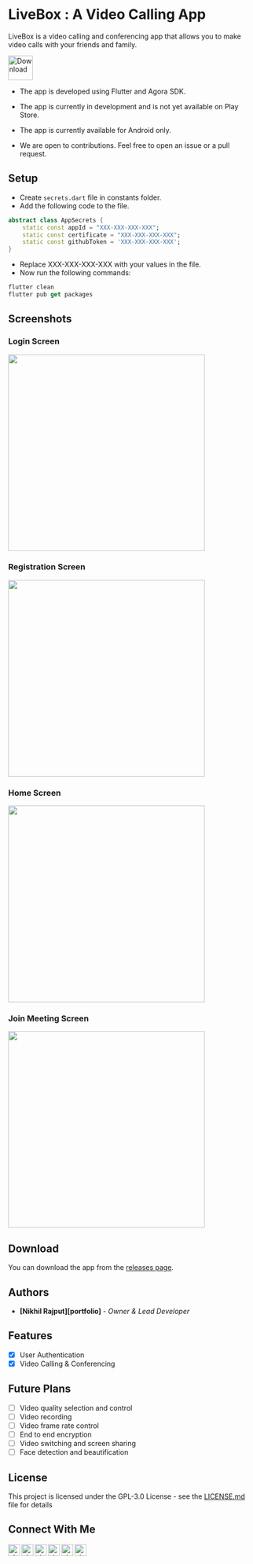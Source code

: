 # LiveBox : A Video Calling App

LiveBox is a video calling and conferencing app that allows you to make video calls with your friends and family.

[<img src='screenshots/download.png' height='50' alt='Download' title='Download'>][releases]

- The app is developed using Flutter and Agora SDK.

- The app is currently in development and is not yet available on Play Store.

- The app is currently available for Android only.

- We are open to contributions. Feel free to open an issue or a pull request.

## Setup

- Create `secrets.dart` file in constants folder.
- Add the following code to the file.

```dart
abstract class AppSecrets {
    static const appId = "XXX-XXX-XXX-XXX";
    static const certificate = "XXX-XXX-XXX-XXX";
    static const githubToken = 'XXX-XXX-XXX-XXX';
}
```

- Replace XXX-XXX-XXX-XXX with your values in the file.
- Now run the following commands:

```dart
flutter clean
flutter pub get packages
```

## Screenshots

### Login Screen

<img src="screenshots/1.png" alt="" width="400" />

### Registration Screen

<img src="screenshots/2.png" alt="" width="400" />

### Home Screen

<img src="screenshots/3.png" alt="" width="400" />

### Join Meeting Screen

<img src="screenshots/4.png" alt="" width="400" />

## Download

You can download the app from the [releases page][releases].

## Authors

- **[Nikhil Rajput][portfolio]** - *Owner & Lead Developer*

## Features

- [x] User Authentication
- [x] Video Calling & Conferencing

## Future Plans

- [ ] Video quality selection and control
- [ ] Video recording
- [ ] Video frame rate control
- [ ] End to end encryption
- [ ] Video switching and screen sharing
- [ ] Face detection and beautification

## License

This project is licensed under the GPL-3.0 License - see the
[LICENSE.md](LICENSE.md) file for details

## Connect With Me

[<img align="left" alt="nixrajput | Website" width="24px" src="https://raw.githubusercontent.com/nixrajput/nixlab-files/master/images/icons/globe-icon.svg" />][website]

[<img align="left" alt="nixrajput | GitHub" width="24px" src="https://raw.githubusercontent.com/nixrajput/nixlab-files/master/images/icons/github-brands.svg" />][github]

[<img align="left" alt="nixrajput | Instagram" width="24px" src="https://raw.githubusercontent.com/nixrajput/nixlab-files/master/images/icons/instagram-brands.svg" />][instagram]

[<img align="left" alt="nixrajput | Facebook" width="24px" src="https://raw.githubusercontent.com/nixrajput/nixlab-files/master/images/icons/facebook-brands.svg" />][facebook]

[<img align="left" alt="nixrajput | Twitter" width="24px" src="https://raw.githubusercontent.com/nixrajput/nixlab-files/master/images/icons/twitter-brands.svg" />][twitter]

[<img align="left" alt="nixrajput | LinkedIn" width="24px" src="https://raw.githubusercontent.com/nixrajput/nixlab-files/master/images/icons/linkedin-in-brands.svg" />][linkedin]


[github]: https://github.com/nixrajput
[website]: https://nixlab.co.in
[facebook]: https://facebook.com/nixrajput07
[twitter]: https://twitter.com/nixrajput07
[instagram]: https://instagram.com/nixrajput
[linkedin]: https://linkedin.com/in/nixrajput
[releases]: https://github.com/nixrajput/video-calling-app-flutter/releases
